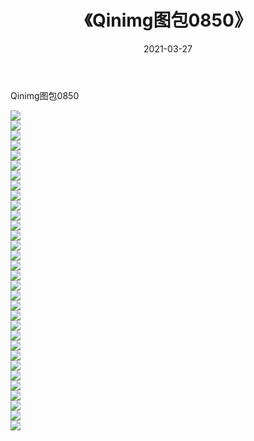 ﻿---
layout: post
title:  《Qinimg图包0850》
date:   2021-03-27
img: http://imgx.orgx.ga/Qinimg图包/Qinimg图包0850/000.jpg
categories: [美女, 清纯, 唯美]
---

Qinimg图包0850

 ![](http://imgx.orgx.ga/Qinimg图包/Qinimg图包0850/001.jpg) <br>![](http://imgx.orgx.ga/Qinimg图包/Qinimg图包0850/002.jpg) <br>![](http://imgx.orgx.ga/Qinimg图包/Qinimg图包0850/003.jpg) <br>![](http://imgx.orgx.ga/Qinimg图包/Qinimg图包0850/004.jpg) <br>![](http://imgx.orgx.ga/Qinimg图包/Qinimg图包0850/005.jpg) <br>![](http://imgx.orgx.ga/Qinimg图包/Qinimg图包0850/006.jpg) <br>![](http://imgx.orgx.ga/Qinimg图包/Qinimg图包0850/007.jpg) <br>![](http://imgx.orgx.ga/Qinimg图包/Qinimg图包0850/008.jpg) <br>![](http://imgx.orgx.ga/Qinimg图包/Qinimg图包0850/009.jpg) <br>![](http://imgx.orgx.ga/Qinimg图包/Qinimg图包0850/010.jpg) <br>![](http://imgx.orgx.ga/Qinimg图包/Qinimg图包0850/011.jpg) <br>![](http://imgx.orgx.ga/Qinimg图包/Qinimg图包0850/012.jpg) <br>![](http://imgx.orgx.ga/Qinimg图包/Qinimg图包0850/013.jpg) <br>![](http://imgx.orgx.ga/Qinimg图包/Qinimg图包0850/014.jpg) <br>![](http://imgx.orgx.ga/Qinimg图包/Qinimg图包0850/015.jpg) <br>![](http://imgx.orgx.ga/Qinimg图包/Qinimg图包0850/016.jpg) <br>![](http://imgx.orgx.ga/Qinimg图包/Qinimg图包0850/017.jpg) <br>![](http://imgx.orgx.ga/Qinimg图包/Qinimg图包0850/018.jpg) <br>![](http://imgx.orgx.ga/Qinimg图包/Qinimg图包0850/019.jpg) <br>![](http://imgx.orgx.ga/Qinimg图包/Qinimg图包0850/020.jpg) <br>![](http://imgx.orgx.ga/Qinimg图包/Qinimg图包0850/021.jpg) <br>![](http://imgx.orgx.ga/Qinimg图包/Qinimg图包0850/022.jpg) <br>![](http://imgx.orgx.ga/Qinimg图包/Qinimg图包0850/023.jpg) <br>![](http://imgx.orgx.ga/Qinimg图包/Qinimg图包0850/024.jpg) <br>![](http://imgx.orgx.ga/Qinimg图包/Qinimg图包0850/025.jpg) <br>![](http://imgx.orgx.ga/Qinimg图包/Qinimg图包0850/026.jpg) <br>![](http://imgx.orgx.ga/Qinimg图包/Qinimg图包0850/027.jpg) <br>![](http://imgx.orgx.ga/Qinimg图包/Qinimg图包0850/028.jpg) <br>![](http://imgx.orgx.ga/Qinimg图包/Qinimg图包0850/029.jpg) <br>![](http://imgx.orgx.ga/Qinimg图包/Qinimg图包0850/030.jpg) <br>![](http://imgx.orgx.ga/Qinimg图包/Qinimg图包0850/031.jpg) <br>![](http://imgx.orgx.ga/Qinimg图包/Qinimg图包0850/032.jpg) <br>